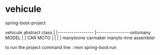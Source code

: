 # vehicule
spring-boot-project

vehicule abstract class
         |
 |------------------  |-----------------ontomany MODEL
 |                    |
CAR                MOTO
 |                     |
 |                     | 
 manytoone carmaker     manyto mne assembler 
 
 
 to run the project command line : mvn spring-boot:run
